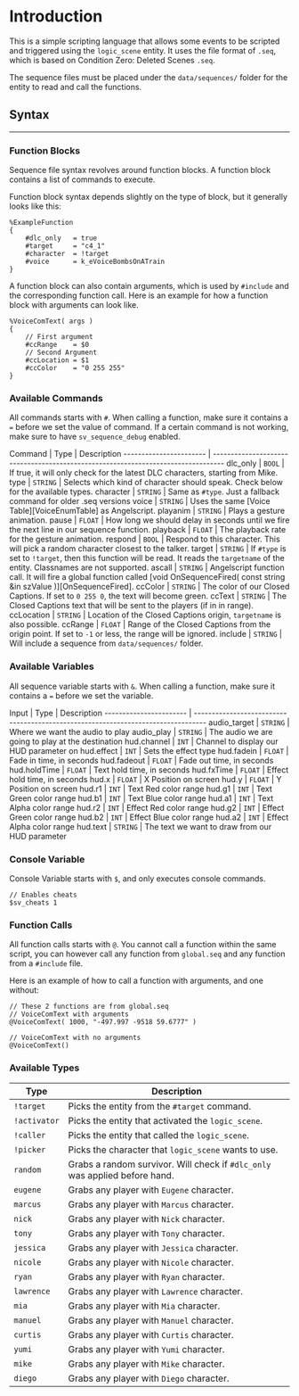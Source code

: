 Introduction
============

This is a simple scripting language that allows some events to be scripted and triggered using the `logic_scene` entity. It uses the file format of `.seq`, which is based on Condition Zero: Deleted Scenes `.seq`.

The sequence files must be placed under the `data/sequences/` folder for the entity to read and call the functions.


## Syntax
- - -

### Function Blocks

Sequence file syntax revolves around function blocks. A function block contains a list of commands to execute.

Function block syntax depends slightly on the type of block, but it generally looks like this:
```
%ExampleFunction
{
	#dlc_only	= true
	#target		= "c4_1"
	#character	= !target
	#voice		= k_eVoiceBombsOnATrain
}
```

A function block can also contain arguments, which is used by `#include` and the corresponding function call. Here is an example for how a function block with arguments can look like.
```
%VoiceComText( args )
{
	// First argument
	#ccRange	= $0
	// Second Argument
	#ccLocation	= $1
	#ccColor	= "0 255 255"
}
```



### Available Commands

All commands starts with `#`. When calling a function, make sure it contains a `=` before we set the value of command. If a certain command is not working, make sure to have `sv_sequence_debug` enabled.

Command                | Type     | Description
----------------------- | ---------------------------------------------------------------------------------
dlc_only | `BOOL` | If true, it will only check for the latest DLC characters, starting from Mike.
type | `STRING` | Selects which kind of character should speak. Check below for the available types.
character | `STRING` | Same as `#type`. Just a fallback command for older .seq versions
voice | `STRING` | Uses the same [Voice Table][VoiceEnumTable] as Angelscript.
playanim | `STRING` | Plays a gesture animation.
pause | `FLOAT` | How long we should delay in seconds until we fire the next line in our sequence function.
playback | `FLOAT` | The playback rate for the gesture animation.
respond | `BOOL` | Respond to this character. This will pick a random character closest to the talker.
target | `STRING` | If `#type` is set to `!target`, then this function will be read. It reads the `targetname` of the entity. Classnames are not supported.
ascall | `STRING` | Angelscript function call. It will fire a global function called [void OnSequenceFired( const string &in szValue )][OnSequenceFired].
ccColor | `STRING` | The color of our Closed Captions. If set to `0 255 0`, the text will become green.
ccText | `STRING` | The Closed Captions text that will be sent to the players (if in in range).
ccLocation | `STRING` | Location of the Closed Captions origin, `targetname` is also possible.
ccRange | `FLOAT` | Range of the Closed Captions from the origin point. If set to `-1` or less, the range will be ignored.
include | `STRING` | Will include a sequence from `data/sequences/` folder.



### Available Variables

All sequence variable starts with `&`. When calling a function, make sure it contains a `=` before we set the variable.

Input                | Type     | Description
----------------------- | ---------------------------------------------------------------------------------
audio_target | `STRING` | Where we want the audio to play
audio_play | `STRING` | The audio we are going to play at the destination
hud.channel | `INT` | Channel to display our HUD parameter on
hud.effect | `INT` | Sets the effect type
hud.fadein | `FLOAT` | Fade in time, in seconds
hud.fadeout | `FLOAT` | Fade out time, in seconds
hud.holdTime | `FLOAT` | Text hold time, in seconds
hud.fxTime | `FLOAT` | Effect hold time, in seconds
hud.x | `FLOAT` | X Position on screen
hud.y | `FLOAT` | Y Position on screen
hud.r1 | `INT` | Text Red color range
hud.g1 | `INT` | Text Green color range
hud.b1 | `INT` | Text Blue color range
hud.a1 | `INT` | Text Alpha color range 
hud.r2 | `INT` | Effect Red color range
hud.g2 | `INT` | Effect Green color range
hud.b2 | `INT` | Effect Blue color range
hud.a2 | `INT` | Effect Alpha color range
hud.text | `STRING` | The text we want to draw from our HUD parameter



### Console Variable

Console Variable starts with `$`, and only executes console commands.
```
// Enables cheats
$sv_cheats 1
```



### Function Calls

All function calls starts with `@`. You cannot call a function within the same script, you can however call any function from `global.seq` and any function from a `#include` file.

Here is an example of how to call a function with arguments, and one without:
```
// These 2 functions are from global.seq
// VoiceComText with arguments
@VoiceComText( 1000, "-497.997 -9518 59.6777" )

// VoiceComText with no arguments
@VoiceComText()
```



### Available Types

Type                | Description
----------------------- | ---------------------------------------------------------------------------------
`!target` | Picks the entity from the `#target` command.
`!activator` | Picks the entity that activated the `logic_scene`.
`!caller` | Picks the entity that called the `logic_scene`.
`!picker` | Picks the character that `logic_scene` wants to use.
`random` | Grabs a random survivor. Will check if `#dlc_only` was applied before hand.
`eugene` | Grabs any player with `Eugene` character.
`marcus` | Grabs any player with `Marcus` character.
`nick` | Grabs any player with `Nick` character.
`tony` | Grabs any player with `Tony` character.
`jessica` | Grabs any player with `Jessica` character.
`nicole` | Grabs any player with `Nicole` character.
`ryan` | Grabs any player with `Ryan` character.
`lawrence` | Grabs any player with `Lawrence` character.
`mia` | Grabs any player with `Mia` character.
`manuel` | Grabs any player with `Manuel` character.
`curtis` | Grabs any player with `Curtis` character.
`yumi` | Grabs any player with `Yumi` character.
`mike` | Grabs any player with `Mike` character.
`diego` | Grabs any player with `Diego` character.
